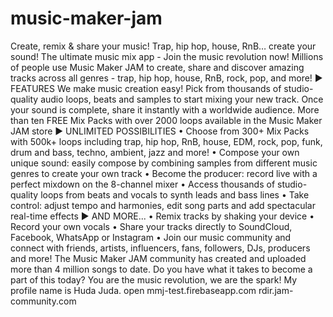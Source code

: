 # music-maker-jam
Create, remix &amp; share your music! Trap, hip hop, house, RnB… create your sound!  The ultimate music mix app - Join the music revolution now! Millions of people use Music Maker JAM to create, share and discover amazing tracks across all genres - trap, hip hop, house, RnB, rock, pop, and more!  ► FEATURES We make music creation easy! Pick from thousands of studio-quality audio loops, beats and samples to start mixing your new track. Once your sound is complete, share it instantly with a worldwide audience.  More than ten FREE Mix Packs with over 2000 loops available in the Music Maker JAM store  ► UNLIMITED POSSIBILITIES • Choose from 300+ Mix Packs with 500k+ loops including trap, hip hop, RnB, house, EDM, rock, pop, funk, drum and bass, techno, ambient, jazz and more! • Compose your own unique sound: easily compose by combining samples from different music genres to create your own track • Become the producer: record live with a perfect mixdown on the 8-channel mixer • Access thousands of studio-quality loops from beats and vocals to synth leads and bass lines • Take control: adjust tempo and harmonies, edit song parts and add spectacular real-time effects  ► AND MORE... • Remix tracks by shaking your device • Record your own vocals • Share your tracks directly to SoundCloud, Facebook, WhatsApp or Instagram • Join our music community and connect with friends, artists, influencers, fans, followers, DJs, producers and more!  The Music Maker JAM community has created and uploaded more than 4 million songs to date. Do you have what it takes to become a part of this today?  You are the music revolution, we are the spark!
My profile name is Huda Juda.   open mmj-test.firebaseapp.com rdir.jam-community.com
